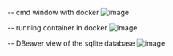 -- cmd window with docker
![image](https://github.com/user-attachments/assets/a2da2c8f-79f5-4ecf-bf93-7320f22707d0)

-- running container in docker
![image](https://github.com/user-attachments/assets/efc20624-28de-4895-a4f5-fe75ae33bfb2)

-- DBeaver view of the sqlite database
![image](https://github.com/user-attachments/assets/172515e8-9e1f-4c56-ae90-61bdb38d134b)
